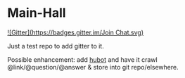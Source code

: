 Main-Hall
=========
[![Gitter](https://badges.gitter.im/Join Chat.svg)](https://gitter.im/js-ua/Main-Hall?utm_source=badge&utm_medium=badge&utm_campaign=pr-badge&utm_content=badge)

Just a test repo to add gitter to it.

Possible enhancement: add [hubot](https://www.npmjs.org/package/hubot-gitter) and have it crawl @link/@question/@answer & store into git repo/elsewhere.
